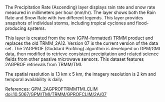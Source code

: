 The Precipitation Rate (Ascending) layer displays rain rate and snow rate measured in millimeters per hour (mm/hr). The layer shows both the Rain Rate and Snow Rate with two different legends. This layer provides snapshots of individual storms, including tropical cyclones and flood-producing systems.

This layer is created from the new (GPM-formatted) TRMM product and replaces the old TRMM_2A12. Version 07 is the current version of the data set. The 2AGPROF (Goddard Profiling) algorithm is developed on GPM/GMI data, then modified to retrieve consistent precipitation and related science fields from other passive microwave sensors. This dataset features 2AGPROF retrievals from TRMM/TMI.

The spatial resolution is 13 km x 5 km, the imagery resolution is 2 km and temporal availability is daily.

References: GPM_2AGPROFTRMMTMI_CLIM [doi:10.5067/GPM/TMI/TRMM/GPROFCLIM/2A/07](https://doi.org/10.5067/GPM/TMI/TRMM/GPROFCLIM/2A/07)
